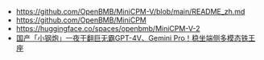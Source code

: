 - https://github.com/OpenBMB/MiniCPM-V/blob/main/README_zh.md
- https://github.com/OpenBMB/MiniCPM
- https://huggingface.co/spaces/openbmb/MiniCPM-V-2
- [国产「小钢炮」一夜干翻巨无霸GPT-4V、Gemini Pro！稳坐端侧多模态铁王座](https://mp.weixin.qq.com/s?__biz=MzI3MTA0MTk1MA%3D%3D&mid=2652482198&idx=1&sn=4b5d6b23b577e83ac7ca1e799b4a67d7&chksm=f04972e2fbc7df450a2a6264793f279bdae69ab7d152c99377eef50b81526c1e1db15aa525dd&version=4.1.22.70350&platform=mac&nwr_flag=1&from=industrynews#wechat_redirect)